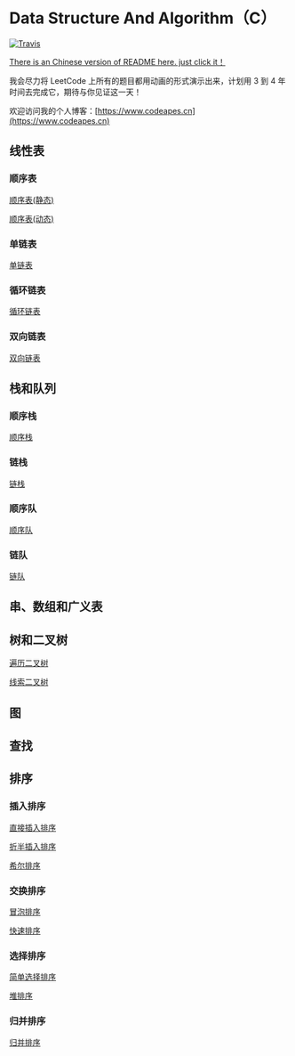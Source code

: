 # Data Structure And Algorithm（C）

[![Travis](https://img.shields.io/badge/language-C-red.svg)](https://developer.apple.com/.md)


[There is an Chinese version of README here. just click it！](https://github.com/Codeapes666/DataStructureAndAlgorithm/blob/master/README.md)

我会尽力将 LeetCode 上所有的题目都用动画的形式演示出来，计划用 3 到 4 年时间去完成它，期待与你见证这一天！


欢迎访问我的个人博客：[https://www.codeapes.cn](https://www.codeapes.cn)


## 线性表

### 顺序表

[顺序表(静态)](https://github.com/Codeapes666/DataStructureAndAlgorithm/blob/master/SeqListStatic.h)

[顺序表(动态)](https://github.com/Codeapes666/DataStructureAndAlgorithm/blob/master/SeqListDynamic.h)

### 单链表

[单链表](https://github.com/Codeapes666/DataStructureAndAlgorithm/blob/master/SinglyLinkedList.h)

### 循环链表

[循环链表](https://github.com/Codeapes666/DataStructureAndAlgorithm/blob/master/CircularLinkedList.h)

### 双向链表

[双向链表](https://github.com/Codeapes666/DataStructureAndAlgorithm/blob/master/DoubleLinkedList.h)

## 栈和队列

### 顺序栈

[顺序栈](https://github.com/Codeapes666/DataStructureAndAlgorithm/blob/master/SequenceStack.h)

### 链栈

[链栈](https://github.com/Codeapes666/DataStructureAndAlgorithm/blob/master/SequenceStack.h)

### 顺序队

[顺序队](https://github.com/Codeapes666/DataStructureAndAlgorithm/blob/master/SequenceQueue.h)

### 链队

[链队](https://github.com/Codeapes666/DataStructureAndAlgorithm/blob/master/LinkedQueue.h)

## 串、数组和广义表

## 树和二叉树

[遍历二叉树](https://github.com/Codeapes666/DataStructureAndAlgorithm/blob/master/BinaryTree.h)

[线索二叉树]()

## 图

## 查找

## 排序

### 插入排序

[直接插入排序](https://github.com/Codeapes666/DataStructureAndAlgorithm/blob/master/StraightInsertionSort.h)

[折半插入排序](https://github.com/Codeapes666/DataStructureAndAlgorithm/blob/master/BinaryInsertionSort.h)

[希尔排序](https://github.com/Codeapes666/DataStructureAndAlgorithm/blob/master/ShellSort.h)

### 交换排序

[冒泡排序](https://github.com/Codeapes666/DataStructureAndAlgorithm/blob/master/BubbleSort.h)

[快速排序](https://github.com/Codeapes666/DataStructureAndAlgorithm/blob/master/QuickSort.h)

### 选择排序

[简单选择排序](https://github.com/Codeapes666/DataStructureAndAlgorithm/blob/master/SimpleSelectionSort.h)

[堆排序](https://github.com/Codeapes666/DataStructureAndAlgorithm/blob/master/HeapSort.h)

### 归并排序

[归并排序](https://github.com/Codeapes666/DataStructureAndAlgorithm/blob/master/MergeSort.h)

